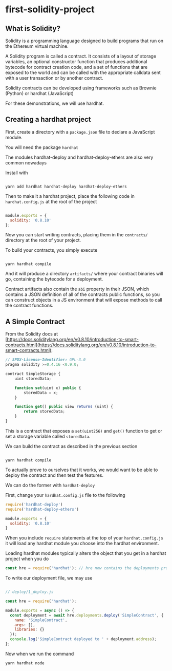 # first-solidity-project

## What is Solidity?

Solidity is a programming language designed to build programs that run on the Ethereum virtual machine.

A Solidity program is called a contract. It consists of a layout of storage variables, an optional constructor function that produces additional bytecode for contract creation code, and a set of functions that are exposed to the world and can be called with the appropriate calldata sent with a user transaction or by another contract.

Solidity contracts can be developed using frameworks such as Brownie (Python) or hardhat (JavaScript)

For these demonstrations, we will use hardhat.

## Creating a hardhat project

First, create a directory with a `package.json` file to declare a JavaScript module.

You will need the package `hardhat`

The modules hardhat-deploy and hardhat-deploy-ethers are also very common nowadays

Install with

```shell

yarn add hardhat hardhat-deploy hardhat-deploy-ethers

```

Then to make it a hardhat project, place the following code in `hardhat.config.js` at the root of the project

```js

module.exports = {
  solidity: '0.8.10'
};

```

Now you can start writing contracts, placing them in the `contracts/` directory at the root of your project.

To build your contracts, you simply execute

```shell

yarn hardhat compile

```

And it will produce a directory `artifacts/` where your contract binaries will go, containing the bytecode for a deployment.

Contract artifacts also contain the `abi` property in their JSON, which contains a JSON definition of all of the contracts public functions, so you can construct objects in a JS environment that will expose methods to call the contract functions.


## A Simple Contract

From the Solidity docs at [https://docs.soliditylang.org/en/v0.8.10/introduction-to-smart-contracts.html](https://docs.soliditylang.org/en/v0.8.10/introduction-to-smart-contracts.html):

```js
// SPDX-License-Identifier: GPL-3.0
pragma solidity >=0.4.16 <0.9.0;

contract SimpleStorage {
    uint storedData;

    function set(uint x) public {
        storedData = x;
    }

    function get() public view returns (uint) {
        return storedData;
    }
}
```

This is a contract that exposes a `set(uint256)` and `get()` function to get or set a storage variable called `storedData`.

We can build the contract as described in the previous section

```shell

yarn hardhat compile

```

To actually prove to ourselves that it works, we would want to be able to deploy the contract and then test the features.

We can do the former with `hardhat-deploy`

First, change your `hardhat.config.js` file to the following

```js
require('hardhat-deploy')
require('hardhat-deploy-ethers')

module.exports = {
  solidity: '0.8.10'
}
```

When you include `require` statements at the top of your `hardhat.config.js` it will load any hardhat module you choose into the hardhat environment.

Loading hardhat modules typically alters the object that you get in a hardhat project when you do

```js
const hre = require('hardhat'); // hre now contains the deployments property
```

To write our deployment file, we may use

```js

// deploy/1_deploy.js

const hre = require('hardhat');

module.exports = async () => {
  const deployment = await hre.deployments.deploy('SimpleContract', {
    name: 'SimpleContract',
    args: [],
    libraries: {}
  });
  console.log('SimpleContract deployed to ' + deployment.address);
};

```

Now when we run the command

```shell
yarn hardhat node

```
